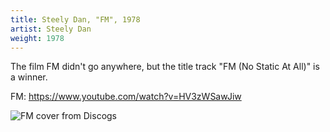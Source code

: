 ```yaml
---
title: Steely Dan, "FM", 1978
artist: Steely Dan
weight: 1978
---
```

The film FM didn't go anywhere, but the title track "FM (No Static At All)"
is a winner.

FM: https://www.youtube.com/watch?v=HV3zWSawJiw

![FM cover from Discogs](https://en.wikipedia.org/wiki/File:FM_%28No_Static_At_All%29.jpg)
